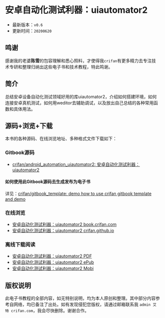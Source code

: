 # 安卓自动化测试利器：uiautomator2

* 最新版本：`v0.6`
* 更新时间：`20200620`

## 鸣谢

感谢我的老婆**陈雪**的包容理解和悉心照料，才使得我`crifan`有更多精力去专注技术专研和整理归纳出这些电子书和技术教程，特此鸣谢。

## 简介

总结安卓设备自动化测试领域好用的库uiautomator2，介绍如何搭建环境，如何连接安卓真机测试，如何用weditor去辅助调试，以及放出自己总结的各种常用函数和具体用法。

## 源码+浏览+下载

本书的各种源码、在线浏览地址、多种格式文件下载如下：

### Gitbook源码

* [crifan/android_automation_uiautomator2: 安卓自动化测试利器：uiautomator2](https://github.com/crifan/android_automation_uiautomator2)

#### 如何使用此Gitbook源码去生成发布为电子书

详见：[crifan/gitbook_template: demo how to use crifan gitbook template and demo](https://github.com/crifan/gitbook_template)

### 在线浏览

* [安卓自动化测试利器：uiautomator2 book.crifan.com](http://book.crifan.com/books/android_automation_uiautomator2/website)
* [安卓自动化测试利器：uiautomator2 crifan.github.io](https://crifan.github.io/android_automation_uiautomator2/website)

### 离线下载阅读

* [安卓自动化测试利器：uiautomator2 PDF](http://book.crifan.com/books/android_automation_uiautomator2/pdf/android_automation_uiautomator2.pdf)
* [安卓自动化测试利器：uiautomator2 ePub](http://book.crifan.com/books/android_automation_uiautomator2/epub/android_automation_uiautomator2.epub)
* [安卓自动化测试利器：uiautomator2 Mobi](http://book.crifan.com/books/android_automation_uiautomator2/mobi/android_automation_uiautomator2.mobi)

## 版权说明

此电子书教程的全部内容，如无特别说明，均为本人原创和整理。其中部分内容参考自网络，均已备注了出处。如有发现侵犯您版权，请通过邮箱联系我 `admin 艾特 crifan.com`，我会尽快删除。谢谢合作。